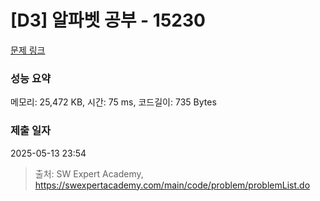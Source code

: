 # [D3] 알파벳 공부 - 15230 

[문제 링크](https://swexpertacademy.com/main/code/problem/problemDetail.do?contestProbId=AYLnMQT6vPADFATf) 

### 성능 요약

메모리: 25,472 KB, 시간: 75 ms, 코드길이: 735 Bytes

### 제출 일자

2025-05-13 23:54



> 출처: SW Expert Academy, https://swexpertacademy.com/main/code/problem/problemList.do
